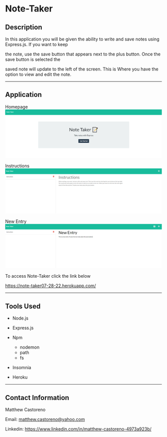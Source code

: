 # Note-Taker


## Description

In this application you will be given the ability to write and save notes using Express.js. If you want to keep 

the note, use the save button that appears next to the plus button. Once the  save button is selected the 

saved note will update to the left of the screen. This is Where you have the option to view and edit the note. 

---

## Application

Homepage
![Note-Taker](./Images/Home%20page.PNG)

Instructions
![Note-Taker](./Images/Instructions.PNG)

New Entry
![Note-Taker](./Images/New%20Entry.PNG)


To access Note-Taker click the link below

<https://note-taker07-28-22.herokuapp.com/>

---

## Tools Used

* Node.js

* Express.js

* Npm
  * nodemon
  * path
  * fs

* Insomnia

* Heroku

---

## Contact Information

Matthew Castoreno

Email: <matthew.castoreno@yahoo.com>

Linkedin: <https://www.linkedin.com/in/matthew-castoreno-4973a923b/>